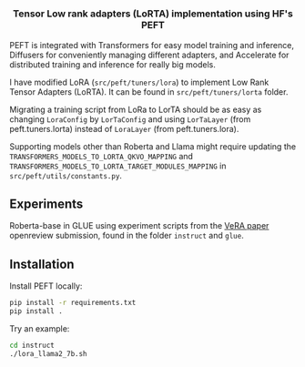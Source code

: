 <!---
Copyright 2023 The HuggingFace Team. All rights reserved.

Licensed under the Apache License, Version 2.0 (the "License");
you may not use this file except in compliance with the License.
You may obtain a copy of the License at

    http://www.apache.org/licenses/LICENSE-2.0

Unless required by applicable law or agreed to in writing, software
distributed under the License is distributed on an "AS IS" BASIS,
WITHOUT WARRANTIES OR CONDITIONS OF ANY KIND, either express or implied.
See the License for the specific language governing permissions and
limitations under the License.
-->

<h1 align="center"> <p LoRTA 🤗 PEFT</p></h1>
<h3 align="center">
    <p> Tensor Low rank adapters (LoRTA) implementation using HF's PEFT</p>
</h3>

PEFT is integrated with Transformers for easy model training and inference, Diffusers for conveniently managing different adapters, and Accelerate for distributed training and inference for really big models.

I have modified LoRA (`src/peft/tuners/lora`) to implement Low Rank Tensor Adapters (LoRTA). It can be found in `src/peft/tuners/lorta` folder.

Migrating a training script from LoRa to LorTA should be as easy as changing `LoraConfig` by `LorTaConfig` and using 
`LorTaLayer` (from peft.tuners.lorta) instead of `LoraLayer` (from peft.tuners.lora).

Supporting models other than Roberta and Llama might require updating the `TRANSFORMERS_MODELS_TO_LORTA_QKVO_MAPPING` and `TRANSFORMERS_MODELS_TO_LORTA_TARGET_MODULES_MAPPING` in `src/peft/utils/constants.py`.


## Experiments

Roberta-base in GLUE using experiment scripts from the [VeRA paper](https://arxiv.org/abs/2310.11454) openreview submission, found in the folder `instruct` and `glue`.


## Installation

Install PEFT locally:

```bash
pip install -r requirements.txt
pip install .
```

Try an example:
    
```bash
cd instruct
./lora_llama2_7b.sh
```
